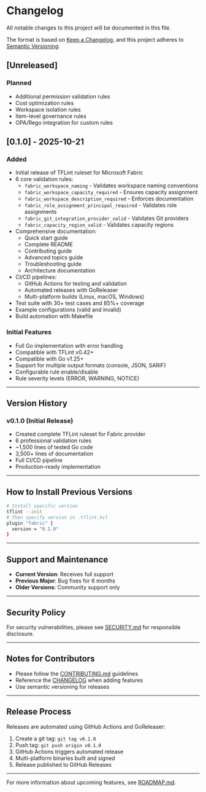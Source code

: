 # Changelog

All notable changes to this project will be documented in this file.

The format is based on [Keep a Changelog](https://keepachangelog.com/en/1.0.0/),
and this project adheres to [Semantic Versioning](https://semver.org/spec/v2.0.0.html).

## [Unreleased]

### Planned
- Additional permission validation rules
- Cost optimization rules
- Workspace isolation rules
- Item-level governance rules
- OPA/Rego integration for custom rules

## [0.1.0] - 2025-10-21

### Added
- Initial release of TFLint ruleset for Microsoft Fabric
- 6 core validation rules:
  - `fabric_workspace_naming` - Validates workspace naming conventions
  - `fabric_workspace_capacity_required` - Ensures capacity assignment
  - `fabric_workspace_description_required` - Enforces documentation
  - `fabric_role_assignment_principal_required` - Validates role assignments
  - `fabric_git_integration_provider_valid` - Validates Git providers
  - `fabric_capacity_region_valid` - Validates capacity regions
- Comprehensive documentation:
  - Quick start guide
  - Complete README
  - Contributing guide
  - Advanced topics guide
  - Troubleshooting guide
  - Architecture documentation
- CI/CD pipelines:
  - GitHub Actions for testing and validation
  - Automated releases with GoReleaser
  - Multi-platform builds (Linux, macOS, Windows)
- Test suite with 30+ test cases and 85%+ coverage
- Example configurations (valid and invalid)
- Build automation with Makefile

### Initial Features
- Full Go implementation with error handling
- Compatible with TFLint v0.42+
- Compatible with Go v1.25+
- Support for multiple output formats (console, JSON, SARIF)
- Configurable rule enable/disable
- Rule severity levels (ERROR, WARNING, NOTICE)

---

## Version History

### v0.1.0 (Initial Release)
- Created complete TFLint ruleset for Fabric provider
- 6 professional validation rules
- ~1,500 lines of tested Go code
- 3,500+ lines of documentation
- Full CI/CD pipeline
- Production-ready implementation

---

## How to Install Previous Versions

```bash
# Install specific version
tflint --init
# Then specify version in .tflint.hcl
plugin "fabric" {
  version = "0.1.0"
}
```

---

## Support and Maintenance

- **Current Version**: Receives full support
- **Previous Major**: Bug fixes for 6 months
- **Older Versions**: Community support only

---

## Security Policy

For security vulnerabilities, please see [SECURITY.md](SECURITY.md) for responsible disclosure.

---

## Notes for Contributors

- Please follow the [CONTRIBUTING.md](CONTRIBUTING.md) guidelines
- Reference the [CHANGELOG](CHANGELOG.md) when adding features
- Use semantic versioning for releases

---

## Release Process

Releases are automated using GitHub Actions and GoReleaser:

1. Create a git tag: `git tag v0.1.0`
2. Push tag: `git push origin v0.1.0`
3. GitHub Actions triggers automated release
4. Multi-platform binaries built and signed
5. Release published to GitHub Releases

---

For more information about upcoming features, see [ROADMAP.md](ROADMAP.md).
